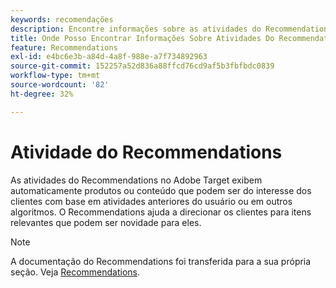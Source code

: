 ```yaml
---
keywords: recomendações
description: Encontre informações sobre as atividades do Recommendations no Adobe [!DNL Target] que exibe automaticamente produtos ou conteúdo que podem ser do interesse dos clientes com base em atividades anteriores do usuário.
title: Onde Posso Encontrar Informações Sobre Atividades Do Recommendations?
feature: Recommendations
exl-id: e4bc6e3b-a84d-4a8f-988e-a7f734892963
source-git-commit: 152257a52d836a88ffcd76cd9af5b3fbfbdc0839
workflow-type: tm+mt
source-wordcount: '82'
ht-degree: 32%

---
```


# Atividade do Recommendations

As atividades do Recommendations no Adobe Target exibem automaticamente produtos ou conteúdo que podem ser do interesse dos clientes com base em atividades anteriores do usuário ou em outros algoritmos. O Recommendations ajuda a direcionar os clientes para itens relevantes que podem ser novidade para eles.

>[!NOTE]
>
>A documentação do Recommendations foi transferida para a sua própria seção. Veja [Recommendations](/help/main/c-recommendations/recommendations.md#concept_7556C8A4543942F2A77B13A29339C0C0).
